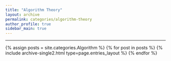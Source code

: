 ```yaml
---
title: "Algorithm Theory"
layout: archive
permalink: categories/algorithm-theory
author_profile: true
sidebar_main: true
---
```


<!-- 공백이 포함되어 있는 카테고리 이름의 경우 site.categories.['a b c'] 이런식으로! -->

***

{% assign posts = site.categories.Algorithm %}
{% for post in posts %} {% include archive-single2.html type=page.entries_layout %} {% endfor %}